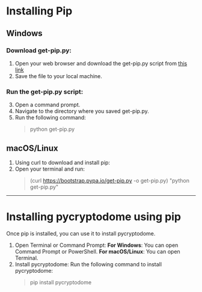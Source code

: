 # Installing Pip
##							 Windows
### Download get-pip.py:
1. Open your web browser and download the get-pip.py script from [this link](https://bootstrap.pypa.io/get-pip.py)
2. Save the file to your local machine.
### Run the get-pip.py script:
3. Open a command prompt.
4. Navigate to the directory where you saved get-pip.py.
5. Run the following command:
	> python get-pip.py
## 							macOS/Linux
1. Using curl to download and install pip:
2. Open your terminal and run:
	> (curl https://bootstrap.pypa.io/get-pip.py -o get-pip.py)
	> "python get-pip.py"
---
# Installing pycryptodome using pip
Once pip is installed, you can use it to install pycryptodome.
1. Open Terminal or Command Prompt:
	**For Windows**: You can open Command Prompt or PowerShell.
	**For macOS/Linux**: You can open Terminal.
2. Install pycryptodome:
	Run the following command to install pycryptodome:
	> pip install pycryptodome
